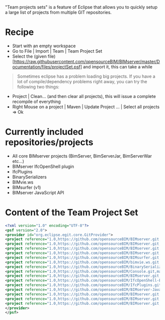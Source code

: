 "Team projects sets" is a feature  of Eclipse that allows you to quickly setup a large list of projects from multiple GIT repositories.

# Recipe

* Start with an empty workspace
* Go to File | Import | Team | Team Project Set
* Select the (given file)[https://raw.githubusercontent.com/opensourceBIM/BIMserver/master/Documentation/files/projectSet.psf] and import it, this can take a while

> Sometimes eclipse has a problem loading big projects. If you have a lot of compile/dependency problems right away, you can try the following two things:

* Project | Clean... (and then clear all projects), this will issue a complete recompile of everything
* Right Mouse on a project | Maven | Update Project ... | Select all projects => Ok

# Currently included repositories/projects

* All core BIMserver projects (BimServer, BimServerJar, BimServerWar etc...)
* BIMserver IfcOpenShell plugin
* IfcPlugins
* BinarySerializers
* BIMvie.ws
* BIMsurfer (v1)
* BIMserver JavaScript API

# Content of the Team Project Set
```xml
<?xml version="1.0" encoding="UTF-8"?>
<psf version="2.0">
<provider id="org.eclipse.egit.core.GitProvider">
<project reference="1.0,https://github.com/opensourceBIM/BIMserver.git,master,BimServer"/>
<project reference="1.0,https://github.com/opensourceBIM/BIMserver.git,master,BimServerClientLib"/>
<project reference="1.0,https://github.com/opensourceBIM/BIMserver.git,master,BimServerJar"/>
<project reference="1.0,https://github.com/opensourceBIM/BIMserver.git,master,BimServerWar"/>
<project reference="1.0,https://github.com/opensourceBIM/BIMsurfer.git,V1,."/>
<project reference="1.0,https://github.com/opensourceBIM/bimvie.ws.git,master,."/>
<project reference="1.0,https://github.com/opensourceBIM/BinarySerializers.git,master,BinarySerializers"/>
<project reference="1.0,https://github.com/opensourceBIM/Console.git,master,Console"/>
<project reference="1.0,https://github.com/opensourceBIM/BIMserver.git,master,Documentation"/>
<project reference="1.0,https://github.com/opensourceBIM/IfcOpenShell-BIMserver-plugin.git,master,."/>
<project reference="1.0,https://github.com/opensourceBIM/IfcPlugins.git,master,IfcPlugins"/>
<project reference="1.0,https://github.com/opensourceBIM/BIMserver-JavaScript-API.git,master,."/>
<project reference="1.0,https://github.com/opensourceBIM/BIMserver.git,master,PluginBase"/>
<project reference="1.0,https://github.com/opensourceBIM/BIMserver.git,master,Shared"/>
<project reference="1.0,https://github.com/opensourceBIM/BIMserver.git,master,Tests"/>
</provider>
</psf>
```